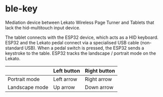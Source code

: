 # ble-key
Mediation device between Lekato Wireless Page Turner and Tablets that lack the hid-multitouch input device.

The tablet connects with the ESP32 device, which acts as a HID keyboard. ESP32 and the Lekato pedal connect via a specialised USB cable (non-standard USB). When a pedal switch is pressed, the ESP32 sends a keystroke to the table. ESP32 tracks the landscape / portrait mode on the Lekato. 

| |Left button|Right button|
|-|-----------|------------|
|Portrait mode|Left arrow|Right arrow|
|Landscape mode|Up arrow|Down arrow|
